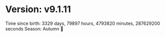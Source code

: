 # Version: v9.1.11
Time since birth: 3329 days, 79897 hours, 4793820 minutes, 287629200 seconds
Season: Autumn 🍁
